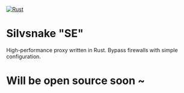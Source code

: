 [![Rust](https://img.shields.io/badge/Rust-%23000000.svg?e&logo=rust&logoColor=white)](https://en.wikipedia.org/wiki/Rust_(programming_language))

# Silvsnake "SE"
High-performance proxy written in Rust. Bypass firewalls with simple configuration.

# Will be open source soon ~
